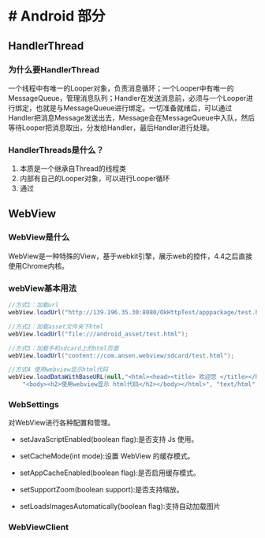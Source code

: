 # # Android 部分

## HandlerThread

### 为什么要HandlerThread

一个线程中有唯一的Looper对象，负责消息循环；一个Looper中有唯一的MessageQueue，管理消息队列；Handler在发送消息前，必须与一个Looper进行绑定，也就是与MessageQueue进行绑定。一切准备就绪后，可以通过Handler把消息Message发送出去，Message会在MessageQueue中入队，然后等待Looper把消息取出，分发给Handler，最后Handler进行处理。

### HandlerThreads是什么？

1. 本质是一个继承自Thread的线程类
2. 内部有自己的Looper对象，可以进行Looper循环
3. 通过



## WebView

### WebView是什么

WebView是一种特殊的View，基于webkit引擎，展示web的控件，4.4之后直接使用Chrome内核。

### webView基本用法

```java
//方式1：加载url
webView.loadUrl("http://139.196.35.30:8080/OkHttpTest/apppackage/test.html");

//方式2：加载asset文件夹下html
webView.loadUrl("file:///android_asset/test.html");

//方式3：加载手机sdcard上的html页面
webView.loadUrl("content://com.ansen.webview/sdcard/test.html");

//方式4 使用webview显示html代码
webView.loadDataWithBaseURL(null,"<html><head><title> 欢迎您 </title></head>" +
    "<body><h2>使用webview显示 html代码</h2></body></html>", "text/html" , "utf-8", null);
```

### WebSettings

对WebView进行各种配置和管理。

- setJavaScriptEnabled(boolean flag):是否支持 Js 使用。

- setCacheMode(int mode):设置 WebView 的缓存模式。

- setAppCacheEnabled(boolean flag):是否启用缓存模式。

- setSupportZoom(boolean support):是否支持缩放。

- setLoadsImagesAutomatically(boolean flag):支持自动加载图片

### WebViewClient

